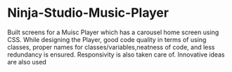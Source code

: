 # Ninja-Studio-Music-Player
 Built screens for a Muisc Player which has a carousel home screen using CSS. While designing the Player, good code quality in terms of using classes, proper names for classes/variables,neatness of code, and less redundancy is ensured. Responsivity is also taken care of. Innovative ideas are also used
